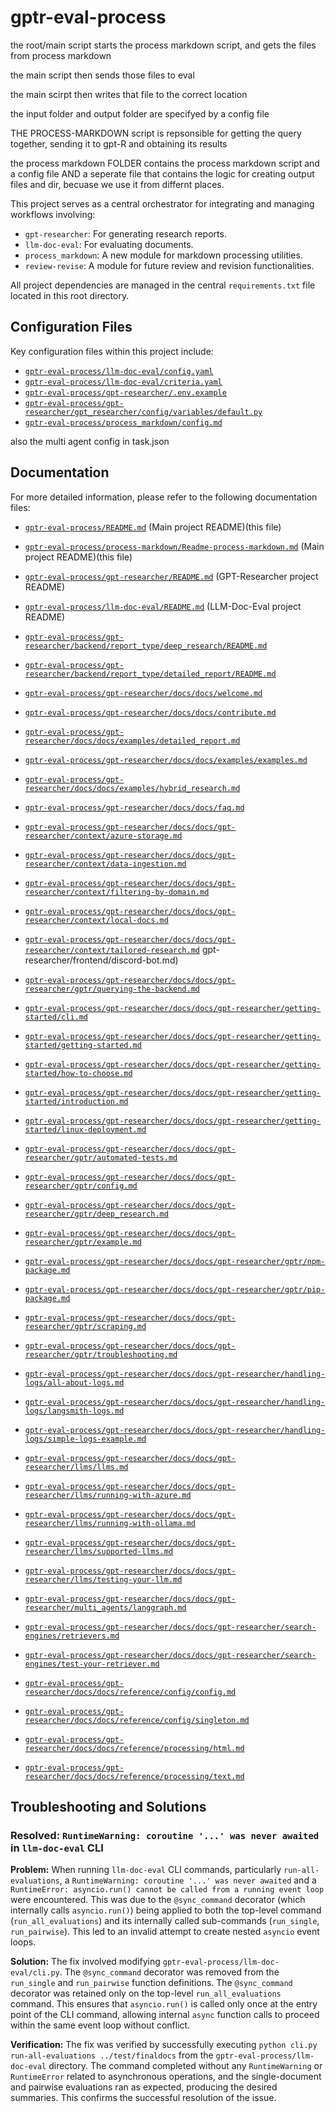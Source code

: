 # gptr-eval-process


the root/main script starts the process markdown script, and gets the files from process markdown

the main script then sends those files to eval

the main scirpt then writes that file to the correct location

the input folder and output folder are specifyed by a config file

THE PROCESS-MARKDOWN script is repsonsible for getting the query together, sending it to gpt-R and obtaining its results

the process markdown FOLDER contains the process markdown script and a config file AND a seperate file that contains the logic for creating output files and dir, becuase we use it from differnt places.

This project serves as a central orchestrator for integrating and managing workflows involving:
- `gpt-researcher`: For generating research reports.
- `llm-doc-eval`: For evaluating documents.
- `process_markdown`: A new module for markdown processing utilities.
- `review-revise`: A module for future review and revision functionalities.

All project dependencies are managed in the central `requirements.txt` file located in this root directory.

## Configuration Files

Key configuration files within this project include:

*   [`gptr-eval-process/llm-doc-eval/config.yaml`](gptr-eval-process/llm-doc-eval/config.yaml)
*   [`gptr-eval-process/llm-doc-eval/criteria.yaml`](gptr-eval-process/llm-doc-eval/criteria.yaml)
*   [`gptr-eval-process/gpt-researcher/.env.example`](gptr-eval-process/gpt-researcher/.env.example)
*   [`gptr-eval-process/gpt-researcher/gpt_researcher/config/variables/default.py`](gptr-eval-process/gpt-researcher/gpt_researcher/config/variables/default.py)
*   [`gptr-eval-process/process_markdown/config.md`](gptr-eval-process/process_markdown/config.md)

also the multi agent config in task.json

## Documentation

For more detailed information, please refer to the following documentation files:

*   [`gptr-eval-process/README.md`](gptr-eval-process/README.md) (Main project README)(this file)
*   [`gptr-eval-process/process-markdown/Readme-process-markdown.md`](gptr-eval-process/process-markdown/Readme-process-markdown.md) (Main project README)(this file)
*   [`gptr-eval-process/gpt-researcher/README.md`](gptr-eval-process/gpt-researcher/README.md) (GPT-Researcher project README)
*   [`gptr-eval-process/llm-doc-eval/README.md`](gptr-eval-process/llm-doc-eval/README.md) (LLM-Doc-Eval project README)



*   [`gptr-eval-process/gpt-researcher/backend/report_type/deep_research/README.md`](gptr-eval-process/gpt-researcher/backend/report_type/deep_research/README.md)
*   [`gptr-eval-process/gpt-researcher/backend/report_type/detailed_report/README.md`](gptr-eval-process/gpt-researcher/backend/report_type/detailed_report/README.md)



*   [`gptr-eval-process/gpt-researcher/docs/docs/welcome.md`](gptr-eval-process/gpt-researcher/docs/docs/welcome.md)


*   [`gptr-eval-process/gpt-researcher/docs/docs/contribute.md`](gptr-eval-process/gpt-researcher/docs/docs/contribute.md)
*   [`gptr-eval-process/gpt-researcher/docs/docs/examples/detailed_report.md`](gptr-eval-process/gpt-researcher/docs/docs/examples/detailed_report.md)
*   [`gptr-eval-process/gpt-researcher/docs/docs/examples/examples.md`](gptr-eval-process/gpt-researcher/docs/docs/examples/examples.md)
*   [`gptr-eval-process/gpt-researcher/docs/docs/examples/hybrid_research.md`](gptr-eval-process/gpt-researcher/docs/docs/examples/hybrid_research.md)
*   [`gptr-eval-process/gpt-researcher/docs/docs/faq.md`](gptr-eval-process/gpt-researcher/docs/docs/faq.md)
*   [`gptr-eval-process/gpt-researcher/docs/docs/gpt-researcher/context/azure-storage.md`](gptr-eval-process/gpt-researcher/docs/docs/gpt-researcher/context/azure-storage.md)
*   [`gptr-eval-process/gpt-researcher/docs/docs/gpt-researcher/context/data-ingestion.md`](gptr-eval-process/gpt-researcher/docs/docs/gpt-researcher/context/data-ingestion.md)
*   [`gptr-eval-process/gpt-researcher/docs/docs/gpt-researcher/context/filtering-by-domain.md`](gptr-eval-process/gpt-researcher/docs/docs/gpt-researcher/context/filtering-by-domain.md)
*   [`gptr-eval-process/gpt-researcher/docs/docs/gpt-researcher/context/local-docs.md`](gptr-eval-process/gpt-researcher/docs/docs/gpt-researcher/context/local-docs.md)
*   [`gptr-eval-process/gpt-researcher/docs/docs/gpt-researcher/context/tailored-research.md`](gptr-eval-process/gpt-researcher/docs/docs/gpt-researcher/context/tailored-research.md)
gpt-researcher/frontend/discord-bot.md)
*   [`gptr-eval-process/gpt-researcher/docs/docs/gpt-researcher/gptr/querying-the-backend.md`](gptr-eval-process/gpt-researcher/docs/docs/gpt-researcher/gptr/querying-the-backend.md)
*   [`gptr-eval-process/gpt-researcher/docs/docs/gpt-researcher/getting-started/cli.md`](gptr-eval-process/gpt-researcher/docs/docs/gpt-researcher/getting-started/cli.md)
*   [`gptr-eval-process/gpt-researcher/docs/docs/gpt-researcher/getting-started/getting-started.md`](gptr-eval-process/gpt-researcher/docs/docs/gpt-researcher/getting-started/getting-started.md)
*   [`gptr-eval-process/gpt-researcher/docs/docs/gpt-researcher/getting-started/how-to-choose.md`](gptr-eval-process/gpt-researcher/docs/docs/gpt-researcher/getting-started/how-to-choose.md)
*   [`gptr-eval-process/gpt-researcher/docs/docs/gpt-researcher/getting-started/introduction.md`](gptr-eval-process/gpt-researcher/docs/docs/gpt-researcher/getting-started/introduction.md)
*   [`gptr-eval-process/gpt-researcher/docs/docs/gpt-researcher/getting-started/linux-deployment.md`](gptr-eval-process/gpt-researcher/docs/docs/gpt-researcher/getting-started/linux-deployment.md)
*   [`gptr-eval-process/gpt-researcher/docs/docs/gpt-researcher/gptr/automated-tests.md`](gptr-eval-process/gpt-researcher/docs/docs/gpt-researcher/gptr/automated-tests.md)
*   [`gptr-eval-process/gpt-researcher/docs/docs/gpt-researcher/gptr/config.md`](gptr-eval-process/gpt-researcher/docs/docs/gpt-researcher/gptr/config.md)
*   [`gptr-eval-process/gpt-researcher/docs/docs/gpt-researcher/gptr/deep_research.md`](gptr-eval-process/gpt-researcher/docs/docs/gpt-researcher/gptr/deep_research.md)
*   [`gptr-eval-process/gpt-researcher/docs/docs/gpt-researcher/gptr/example.md`](gptr-eval-process/gpt-researcher/docs/docs/gpt-researcher/gptr/example.md)
*   [`gptr-eval-process/gpt-researcher/docs/docs/gpt-researcher/gptr/npm-package.md`](gptr-eval-process/gpt-researcher/docs/docs/gpt-researcher/gptr/npm-package.md)
*   [`gptr-eval-process/gpt-researcher/docs/docs/gpt-researcher/gptr/pip-package.md`](gptr-eval-process/gpt-researcher/docs/docs/gpt-researcher/gptr/pip-package.md)

*   [`gptr-eval-process/gpt-researcher/docs/docs/gpt-researcher/gptr/scraping.md`](gptr-eval-process/gpt-researcher/docs/docs/gpt-researcher/gptr/scraping.md)
*   [`gptr-eval-process/gpt-researcher/docs/docs/gpt-researcher/gptr/troubleshooting.md`](gptr-eval-process/gpt-researcher/docs/docs/gpt-researcher/gptr/troubleshooting.md)
*   [`gptr-eval-process/gpt-researcher/docs/docs/gpt-researcher/handling-logs/all-about-logs.md`](gptr-eval-process/gpt-researcher/docs/docs/gpt-researcher/handling-logs/all-about-logs.md)
*   [`gptr-eval-process/gpt-researcher/docs/docs/gpt-researcher/handling-logs/langsmith-logs.md`](gptr-eval-process/gpt-researcher/docs/docs/gpt-researcher/handling-logs/langsmith-logs.md)
*   [`gptr-eval-process/gpt-researcher/docs/docs/gpt-researcher/handling-logs/simple-logs-example.md`](gptr-eval-process/gpt-researcher/docs/docs/gpt-researcher/handling-logs/simple-logs-example.md)
*   [`gptr-eval-process/gpt-researcher/docs/docs/gpt-researcher/llms/llms.md`](gptr-eval-process/gpt-researcher/docs/docs/gpt-researcher/llms/llms.md)
*   [`gptr-eval-process/gpt-researcher/docs/docs/gpt-researcher/llms/running-with-azure.md`](gptr-eval-process/gpt-researcher/docs/docs/gpt-researcher/llms/running-with-azure.md)
*   [`gptr-eval-process/gpt-researcher/docs/docs/gpt-researcher/llms/running-with-ollama.md`](gptr-eval-process/gpt-researcher/docs/docs/gpt-researcher/llms/running-with-ollama.md)
*   [`gptr-eval-process/gpt-researcher/docs/docs/gpt-researcher/llms/supported-llms.md`](gptr-eval-process/gpt-researcher/docs/docs/gpt-researcher/llms/supported-llms.md)
*   [`gptr-eval-process/gpt-researcher/docs/docs/gpt-researcher/llms/testing-your-llm.md`](gptr-eval-process/gpt-researcher/docs/docs/gpt-researcher/llms/testing-your-llm.md)
*   [`gptr-eval-process/gpt-researcher/docs/docs/gpt-researcher/multi_agents/langgraph.md`](gptr-eval-process/gpt-researcher/docs/docs/gpt-researcher/multi_agents/langgraph.md)
*   [`gptr-eval-process/gpt-researcher/docs/docs/gpt-researcher/search-engines/retrievers.md`](gptr-eval-process/gpt-researcher/docs/docs/gpt-researcher/search-engines/retrievers.md)
*   [`gptr-eval-process/gpt-researcher/docs/docs/gpt-researcher/search-engines/test-your-retriever.md`](gptr-eval-process/gpt-researcher/docs/docs/gpt-researcher/search-engines/test-your-retriever.md)
*   [`gptr-eval-process/gpt-researcher/docs/docs/reference/config/config.md`](gptr-eval-process/gpt-researcher/docs/docs/reference/config/config.md)
*   [`gptr-eval-process/gpt-researcher/docs/docs/reference/config/singleton.md`](gptr-eval-process/gpt-researcher/docs/docs/reference/config/singleton.md)
*   [`gptr-eval-process/gpt-researcher/docs/docs/reference/processing/html.md`](gptr-eval-process/gpt-researcher/docs/docs/reference/processing/html.md)
*   [`gptr-eval-process/gpt-researcher/docs/docs/reference/processing/text.md`](gptr-eval-process/gpt-researcher/docs/docs/reference/processing/text.md)

## Troubleshooting and Solutions

### Resolved: `RuntimeWarning: coroutine '...' was never awaited` in `llm-doc-eval` CLI

**Problem:**
When running `llm-doc-eval` CLI commands, particularly `run-all-evaluations`, a `RuntimeWarning: coroutine '...' was never awaited` and a `RuntimeError: asyncio.run() cannot be called from a running event loop` were encountered. This was due to the `@sync_command` decorator (which internally calls `asyncio.run()`) being applied to both the top-level command (`run_all_evaluations`) and its internally called sub-commands (`run_single`, `run_pairwise`). This led to an invalid attempt to create nested `asyncio` event loops.

**Solution:**
The fix involved modifying `gptr-eval-process/llm-doc-eval/cli.py`. The `@sync_command` decorator was removed from the `run_single` and `run_pairwise` function definitions. The `@sync_command` decorator was retained only on the top-level `run_all_evaluations` command. This ensures that `asyncio.run()` is called only once at the entry point of the CLI command, allowing internal `async` function calls to proceed within the same event loop without conflict.

**Verification:**
The fix was verified by successfully executing `python cli.py run-all-evaluations ../test/finaldocs` from the `gptr-eval-process/llm-doc-eval` directory. The command completed without any `RuntimeWarning` or `RuntimeError` related to asynchronous operations, and the single-document and pairwise evaluations ran as expected, producing the desired summaries. This confirms the successful resolution of the issue.

